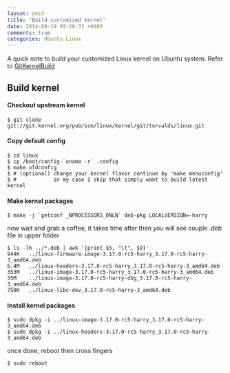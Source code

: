```yaml
---
layout: post
title: "Build customized kernel"
date: 2014-09-19 09:28:33 +0800
comments: true
categories: Ubuntu Linux
---
```


A quick note to build your customized Linux kernel on Ubuntu system.
Refer to [GitKernelBuild](https://wiki.ubuntu.com/KernelTeam/GitKernelBuild)

<!--more-->

## Build kernel
#### Checkout upstream kernel
    $ git clone git://git.kernel.org/pub/scm/linux/kernel/git/torvalds/linux.git
#### Copy default config
    $ cd linux
    $ cp /boot/config-`uname -r` .config
    $ make oldconfig
    $ # (optional) change your kernel flavor continue by 'make menuconfig'
    $ #            in my case I skip that simply want to build latest kernel
#### Make kernel packages
    $ make -j `getconf _NPROCESSORS_ONLN` deb-pkg LOCALVERSION=-harry

now wait and grab a coffee, it takes time
after then you will see couple *.deb* file in upper folder

    $ ls -lh ../*.deb | awk '{print $5, "\t", $9}'
    944K   ../linux-firmware-image-3.17.0-rc5-harry_3.17.0-rc5-harry-3_amd64.deb
    6.4M   ../linux-headers-3.17.0-rc5-harry_3.17.0-rc5-harry-3_amd64.deb
    353M   ../linux-image-3.17.0-rc5-harry_3.17.0-rc5-harry-3_amd64.deb
    35M    ../linux-image-3.17.0-rc5-harry-dbg_3.17.0-rc5-harry-3_amd64.deb
    750K   ../linux-libc-dev_3.17.0-rc5-harry-3_amd64.deb

#### Install kernel packages
    $ sudo dpkg -i ../linux-image-3.17.0-rc5-harry_3.17.0-rc5-harry-3_amd64.deb
    $ sudo dpkg -i ../linux-headers-3.17.0-rc5-harry_3.17.0-rc5-harry-3_amd64.deb

once done, reboot then cross fingers

    $ sudo reboot

